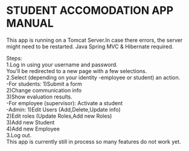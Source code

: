 # STUDENT ACCOMODATION APP MANUAL


This app is running on a Tomcat Server.In case there errors, the server might need to be restarted.
Java Spring MVC & Hibernate required.

Steps:<br>
1.Log in using your username and password.<br>
  You'll be redirected to a new page with a few selections.<br>
2.Select (depending on your identity -employee or student) an action.<br>
  -For students: 1)Submit a form<br>
		 2)Change communication info<br>
		 3)Show evaluation results.<br>
  -For employee (supervisor): Activate a student<br>
  -Admin: 1)Edit Users (Add,Delete,Update info)<br>
          2)Edit roles (Update Roles,Add new Roles)<br>
          3)Add new Student<br>
          4)Add new Employee<br>
3.Log out.<br>
This app is currently still in process so many features do not work yet.
